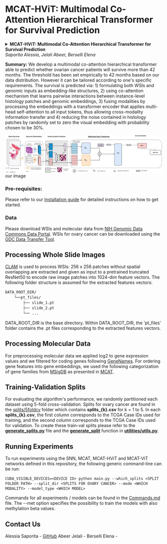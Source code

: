 MCAT-HViT: Multimodal Co-Attention Hierarchical Transformer for Survival Prediction
===========
<details>
<summary>
  <b>MCAT-HViT: Multimodal Co-Attention Hierarchical Transformer for Survival Prediction</b>
  <br><em>Saporita Alessia, Jelali Abeer, Berselli Elena</em></br>
</summary>

```bash
@inproceedings{
  title={MCAT-HViT: Multimodal Co-Attention Hierarchical Transformer for Survival Prediction},
  author={Saporita Alessia, Jelali Abeer, Berselli Elena},
  year={2023}
}
```
</details>

**Summary:** We develop a multimodal co-attention hierarchical transformer able to predict whether ovarian cancer patients will survive more than 42 months. The threshold has been set empirically to 42 months based on our data distribution. However it can be tailored according to one's specific requirements. The survival is predicted via: 1) formulating both WSIs and genomic inputs as embedding-like structures, 2) using co-attention mechanism that learns pairwise interactions between instance-level histology patches and genomic embeddings, 3) fusing modalities by processing the embeddings with a transformer encoder that applies multi-head self-attention to all input tokens, thus allowing cross-modality information transfer and 4) reducing the noise contained in histology patches by randomly set to zero the visual embedding with probability chosen to be 30%.

<img src="architecture.jpg" width="1500px" align="center" /> our image

### Pre-requisites:
Please refer to our [Installation guide](INSTALLATION.md) for detailed instructions on how to get started.

### Data
Please download WSIs and molecular data from [NIH Genomic Data Commons Data Portal](https://portal.gdc.cancer.gov/). WSIs for ovary cancer can be downloaded using the [GDC Data Transfer Tool](https://docs.gdc.cancer.gov/Data_Transfer_Tool/Users_Guide/Data_Download_and_Upload/). 

## Processing Whole Slide Images
[CLAM](https://github.com/mahmoodlab/CLAM) is used to process WSIs: 256 x 256 patches without spatial overlapping are extracted and given as input to a pretrained truncated ResNet50 to encode raw image patches into 1024-dim feature vectors. The following folder structure is assumed for the extracted features vectors:   

```bash
DATA_ROOT_DIR/
    └──pt_files/
        ├── slide_1.pt
        ├── slide_2.pt
        └── ...
```
DATA_ROOT_DIR is the base directory. Within DATA_ROOT_DIR, the 'pt_files' folder contains the .pt files corresponding to the extracted features vectors.  

## Processing Molecular Data
For preprocessing molecular data we applied log2 to gene expression values and  we filtered for coding genes following [GeneNames](https://www.genenames.org/download/statistics-and-files/). For ordering gene features into gene embeddings, we used the following categorization of gene families from [MSigDB](https://www.gsea-msigdb.org/gsea/msigdb/gene_families.jsp?ex=1) as presented in [MCAT](https://github.com/mahmoodlab/MCAT).

## Training-Validation Splits
For evaluating the algorithm's performance, we randomly partitioned each dataset using 5-fold cross-validation. Splits for ovary cancer are found in the [splits/5foldcv](https://github.com) folder which contains **splits_{k}.csv** for k = 1 to 5. In each **splits_{k}.csv**, the first column corresponds to the TCGA Case IDs used for training, and the second column corresponds to the TCGA Case IDs used for validation. To create these train-val splits please refer to the [**generate_splits.py**](https://github.com) file and the [**generate_split**](https://github.com) function in [**utilities/utils.py**](https://github.com).


## Running Experiments
To run experiments using the SNN, MCAT, MCAT-HViT and MCAT-ViT networks defined in this repository, the following generic command-line can be run:
```shell
CUDA_VISIBLE_DEVICES=<DEVICE ID> python main.py --which_splits <SPLIT FOLDER PATH> --split_dir <SPLITS FOR OVARY CANCER> --mode <WHICH MODALITY> --model_type <WHICH MODEL> 
```
Commands for all experiments / models can be found in the [Commands.md](https://github.com) file.
The --met option specifies the possibility to train the models with also methylation beta values. 


## Contact Us
Alessia Saporita - [GitHub](https://github.com/alessiasaporita)
Abeer Jelali - 
Berselli Elena - 
 
